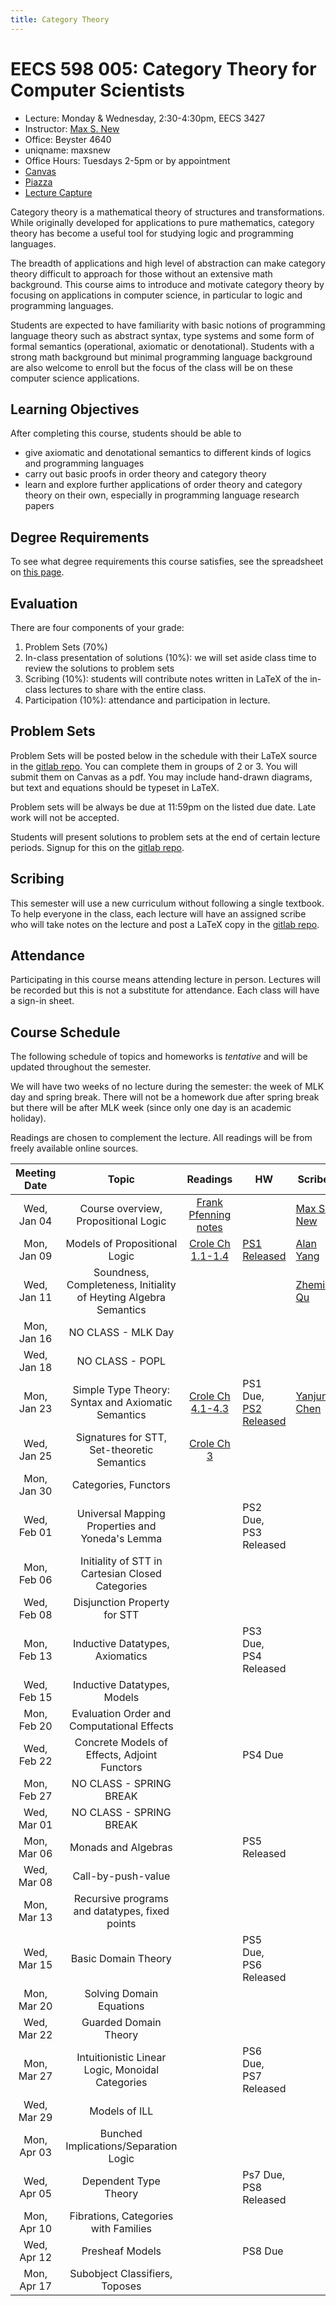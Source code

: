 ```yaml
---
title: Category Theory
---
```


# EECS 598 005: Category Theory for Computer Scientists
- Lecture: Monday & Wednesday, 2:30-4:30pm, EECS 3427
- Instructor: [Max S. New][maxsnew]
- Office: Beyster 4640
- uniqname: maxsnew
- Office Hours: Tuesdays 2-5pm or by appointment
- [Canvas][canvas]
- [Piazza][piazza]
- [Lecture Capture][leccap]

Category theory is a mathematical theory of structures and
transformations. While originally developed for applications to pure
mathematics, category theory has become a useful tool for studying
logic and programming languages.

The breadth of applications and high level of abstraction can make
category theory difficult to approach for those without an extensive
math background. This course aims to introduce and motivate category
theory by focusing on applications in computer science, in particular
to logic and programming languages.

Students are expected to have familiarity with basic notions of
programming language theory such as abstract syntax, type systems and
some form of formal semantics (operational, axiomatic or
denotational). Students with a strong math background but minimal
programming language background are also welcome to enroll but the
focus of the class will be on these computer science applications.

## Learning Objectives

After completing this course, students should be able to

- give axiomatic and denotational semantics to different kinds of
  logics and programming languages
- carry out basic proofs in order theory and category theory
- learn and explore further applications of order theory and category
  theory on their own, especially in programming language research
  papers

## Degree Requirements

To see what degree requirements this course satisfies, see the
spreadsheet on [this page](https://cse.engin.umich.edu/academics/course-information/special-topics-courses/).

## Evaluation

There are four components of your grade:

1. Problem Sets (70%)
2. In-class presentation of solutions (10%): we will set aside class
   time to review the solutions to problem sets
3. Scribing (10%): students will contribute notes written in LaTeX of
   the in-class lectures to share with the entire class.
4. Participation (10%): attendance and participation in lecture.

## Problem Sets

Problem Sets will be posted below in the schedule with their LaTeX
source in the [gitlab repo][signups]. You can complete them in groups
of 2 or 3. You will submit them on Canvas as a pdf. You may include
hand-drawn diagrams, but text and equations should be typeset in
LaTeX.

Problem sets will be always be due at 11:59pm on the listed due
date. Late work will not be accepted.

Students will present solutions to problem sets at the end of certain
lecture periods. Signup for this on the [gitlab repo][signups].

## Scribing

This semester will use a new curriculum without following a single
textbook. To help everyone in the class, each lecture will have an
assigned scribe who will take notes on the lecture and post a LaTeX
copy in the [gitlab repo][signups].

## Attendance

Participating in this course means attending lecture in
person. Lectures will be recorded but this is not a substitute for
attendance. Each class will have a sign-in sheet.

## Course Schedule

The following schedule of topics and homeworks is *tentative* and will
be updated throughout the semester. 

We will have two weeks of no lecture during the semester: the week of
MLK day and spring break. There will not be a homework due after
spring break but there will be after MLK week (since only one day is
an academic holiday).

Readings are chosen to complement the lecture. All readings will be
from freely available online sources.

| Meeting Date | Topic                                                            | Readings                                  | HW                           | Scribe                   |
|:------------:|:----------------------------------------------------------------:|:-----------------------------------------:|------------------------------|--------------------------|
| Wed, Jan 04  | Course overview, Propositional Logic                             | [Frank Pfenning notes][pfenning-prop-log] |                              | [Max S. New][notes0104]  |
| Mon, Jan 09  | Models of Propositional Logic                                    | [Crole Ch 1.1-1.4][Crole]                 | [PS1 Released][ps1]          | [Alan Yang][notes0109]   |
| Wed, Jan 11  | Soundness, Completeness, Initiality of Heyting Algebra Semantics |                                           |                              | [Zhemin Qu][notes0111]   |
| Mon, Jan 16  | NO CLASS - MLK Day                                               |                                           |                              |                          |
| Wed, Jan 18  | NO CLASS - POPL                                                  |                                           |                              |                          |
| Mon, Jan 23  | Simple Type Theory: Syntax and Axiomatic Semantics               | [Crole Ch 4.1-4.3][Crole]                 | PS1 Due, [PS2 Released][ps2] | [Yanjun Chen][notes0123] |
| Wed, Jan 25  | Signatures for STT, Set-theoretic Semantics                      | [Crole Ch 3][Crole]                       |                              |                          |
| Mon, Jan 30  | Categories, Functors                                             |                                           |                              |                          |
| Wed, Feb 01  | Universal Mapping Properties and Yoneda's Lemma                  |                                           | PS2 Due, PS3 Released        |                          |
| Mon, Feb 06  | Initiality of STT in Cartesian Closed Categories                 |                                           |                              |                          |
| Wed, Feb 08  | Disjunction Property for STT                                     |                                           |                              |                          |
| Mon, Feb 13  | Inductive Datatypes, Axiomatics                                  |                                           | PS3 Due, PS4 Released        |                          |
| Wed, Feb 15  | Inductive Datatypes, Models                                      |                                           |                              |                          |
| Mon, Feb 20  | Evaluation Order and Computational Effects                       |                                           |                              |                          |
| Wed, Feb 22  | Concrete Models of Effects, Adjoint Functors                     |                                           | PS4 Due                      |                          |
| Mon, Feb 27  | NO CLASS - SPRING BREAK                                          |                                           |                              |                          |
| Wed, Mar 01  | NO CLASS - SPRING BREAK                                          |                                           |                              |                          |
| Mon, Mar 06  | Monads and Algebras                                              |                                           | PS5 Released                 |                          |
| Wed, Mar 08  | Call-by-push-value                                               |                                           |                              |                          |
| Mon, Mar 13  | Recursive programs and datatypes, fixed points                   |                                           |                              |                          |
| Wed, Mar 15  | Basic Domain Theory                                              |                                           | PS5 Due, PS6 Released        |                          |
| Mon, Mar 20  | Solving Domain Equations                                         |                                           |                              |                          |
| Wed, Mar 22  | Guarded Domain Theory                                            |                                           |                              |                          |
| Mon, Mar 27  | Intuitionistic Linear Logic, Monoidal Categories                 |                                           | PS6 Due, PS7 Released        |                          |
| Wed, Mar 29  | Models of ILL                                                    |                                           |                              |                          |
| Mon, Apr 03  | Bunched Implications/Separation Logic                            |                                           |                              |                          |
| Wed, Apr 05  | Dependent Type Theory                                            |                                           | Ps7 Due, PS8 Released        |                          |
| Mon, Apr 10  | Fibrations, Categories with Families                             |                                           |                              |                          |
| Wed, Apr 12  | Presheaf Models                                                  |                                           | PS8 Due                      |                          |
| Mon, Apr 17  | Subobject Classifiers, Toposes                                   |                                           |                              |                          |


[maxsnew]: http://maxsnew.com
[canvas]: https://umich.instructure.com/courses/574129
[piazza]: https://piazza.com/class/lcgj8zh7crs1ba/
[signups]: https://gitlab.eecs.umich.edu/598-wi23/scribed-notes
[leccap]: https://leccap.engin.umich.edu/leccap/site/z02eb2esrpaddy7cnwz

[pfenning-prop-log]: http://www.cs.cmu.edu/~fp/courses/15317-f17/lectures/02-natded.pdf
[Crole]: https://doi-org.proxy.lib.umich.edu/10.1017/CBO9781139172707

[notes0104]: /teaching/eecs-598-w23/docs/01-04-notes.pdf
[notes0109]: /teaching/eecs-598-w23/docs/01-09-notes.pdf
[notes0111]: /teaching/eecs-598-w23/docs/01-11-notes.pdf
[notes0123]: /teaching/eecs-598-w23/docs/01-23-notes.pdf

[ps1]: /teaching/eecs-598-w23/docs/ps1.pdf
[ps2]: /teaching/eecs-598-w23/docs/ps2.pdf

